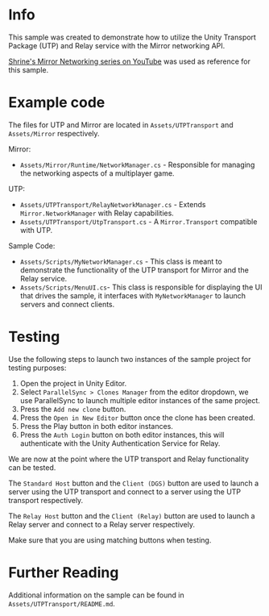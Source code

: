 # Info

This sample was created to demonstrate how to utilize the Unity Transport Package (UTP) and Relay service with the Mirror networking API.

[Shrine's Mirror Networking series on YouTube](https://www.youtube.com/c/ShrineApp) was used as reference for this sample.

#  Example code

The files for UTP and Mirror are located in `Assets/UTPTransport` and `Assets/Mirror` respectively. 

Mirror:
- `Assets/Mirror/Runtime/NetworkManager.cs` - Responsible for managing the networking aspects of a multiplayer game. 

UTP:
- `Assets/UTPTransport/RelayNetworkManager.cs` - Extends `Mirror.NetworkManager` with Relay capabilities.
- `Assets/UTPTransport/UtpTransport.cs` - A `Mirror.Transport` compatible with UTP.

Sample Code:
- `Assets/Scripts/MyNetworkManager.cs` - This class is meant to demonstrate the functionality of the UTP transport for Mirror and the Relay service.
- `Assets/Scripts/MenuUI.cs`- This class is responsible for displaying the UI that drives the sample, it interfaces with `MyNetworkManager` to launch servers and connect clients.

# Testing
Use the following steps to launch two instances of the sample project for testing purposes:
1. Open the project in Unity Editor. 
2. Select `ParallelSync > Clones Manager` from the editor dropdown, we use ParallelSync to launch multiple editor instances of the same project.
3. Press the `Add new clone` button.
4. Press the `Open in New Editor` button once the clone has been created.
5. Press the Play button in both editor instances.
6. Press the `Auth Login` button on both editor instances, this will authenticate with the Unity Authentication Service for Relay.

We are now at the point where the UTP transport and Relay functionality can be tested.

The `Standard Host` button and the `Client (DGS)` button are used to launch a server using the UTP transport and connect to a server using the UTP transport respectively.

The `Relay Host` button and the `Client (Relay)` button are used to launch a Relay server and connect to a Relay server respectively.

Make sure that you are using matching buttons when testing.

# Further Reading
Additional information on the sample can be found in `Assets/UTPTransport/README.md`.